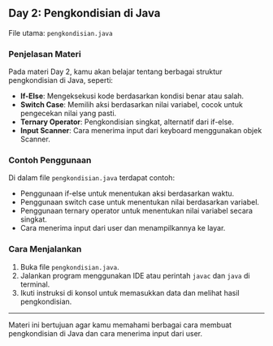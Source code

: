 ## Day 2: Pengkondisian di Java

File utama: `pengkondisian.java`

### Penjelasan Materi

Pada materi Day 2, kamu akan belajar tentang berbagai struktur pengkondisian di Java, seperti:

- **If-Else**: Mengeksekusi kode berdasarkan kondisi benar atau salah.
- **Switch Case**: Memilih aksi berdasarkan nilai variabel, cocok untuk pengecekan nilai yang pasti.
- **Ternary Operator**: Pengkondisian singkat, alternatif dari if-else.
- **Input Scanner**: Cara menerima input dari keyboard menggunakan objek Scanner.

### Contoh Penggunaan

Di dalam file `pengkondisian.java` terdapat contoh:

- Penggunaan if-else untuk menentukan aksi berdasarkan waktu.
- Penggunaan switch case untuk menentukan nilai berdasarkan variabel.
- Penggunaan ternary operator untuk menentukan nilai variabel secara singkat.
- Cara menerima input dari user dan menampilkannya ke layar.

### Cara Menjalankan

1. Buka file `pengkondisian.java`.
2. Jalankan program menggunakan IDE atau perintah `javac` dan `java` di terminal.
3. Ikuti instruksi di konsol untuk memasukkan data dan melihat hasil pengkondisian.

---

Materi ini bertujuan agar kamu memahami berbagai cara membuat pengkondisian di Java dan cara menerima input dari user.
